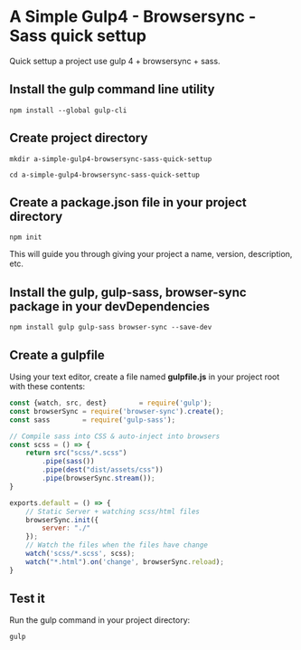 # A Simple Gulp4 - Browsersync - Sass quick settup
Quick settup a project use gulp 4 + browsersync + sass.

## Install the gulp command line utility

```
npm install --global gulp-cli
```

## Create project directory

```
mkdir a-simple-gulp4-browsersync-sass-quick-settup
```

```
cd a-simple-gulp4-browsersync-sass-quick-settup
```

## Create a package.json file in your project directory

```
npm init
```
This will guide you through giving your project a name, version, description, etc.

## Install the gulp, gulp-sass, browser-sync package in your devDependencies

```
npm install gulp gulp-sass browser-sync --save-dev
```

## Create a gulpfile
Using your text editor, create a file named __gulpfile.js__ in your project root with these contents:

```javascript
const {watch, src, dest}        = require('gulp');
const browserSync = require('browser-sync').create();
const sass        = require('gulp-sass');

// Compile sass into CSS & auto-inject into browsers
const scss = () => {
    return src("scss/*.scss")
        .pipe(sass())
        .pipe(dest("dist/assets/css"))
        .pipe(browserSync.stream());
} 

exports.default = () => {
    // Static Server + watching scss/html files 
    browserSync.init({
        server: "./"
    });
    // Watch the files when the files have change
    watch('scss/*.scss', scss);
    watch("*.html").on('change', browserSync.reload);
}
```

## Test it
Run the gulp command in your project directory:

```
gulp
```
